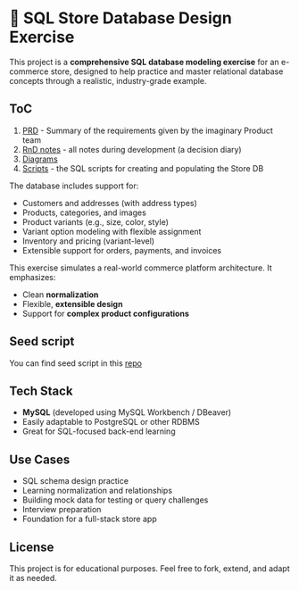 # 🛒 SQL Store Database Design Exercise

This project is a **comprehensive SQL database modeling exercise** for an e-commerce store, designed to help practice and master relational database concepts through a realistic, industry-grade example.


## ToC

1. [PRD](documents/PRD.md) - Summary of the requirements given by the imaginary Product team
2. [RnD notes](documents/RnD_Notes.md) - all notes during development (a decision diary)
3. [Diagrams](diagrams/)
4. [Scripts](scripts/) - the SQL scripts for creating and populating the Store DB

The database includes support for:

- Customers and addresses (with address types)
- Products, categories, and images
- Product variants (e.g., size, color, style)
- Variant option modeling with flexible assignment
- Inventory and pricing (variant-level)
- Extensible support for orders, payments, and invoices


This exercise simulates a real-world commerce platform architecture. It emphasizes:

- Clean **normalization**
- Flexible, **extensible design**
- Support for **complex product configurations**

## Seed script

You can find seed script in this [repo](https://github.com/venelinpetrov/my-store-seed-script)

## Tech Stack

- **MySQL** (developed using MySQL Workbench / DBeaver)
- Easily adaptable to PostgreSQL or other RDBMS
- Great for SQL-focused back-end learning

## Use Cases

- SQL schema design practice
- Learning normalization and relationships
- Building mock data for testing or query challenges
- Interview preparation
- Foundation for a full-stack store app


## License

This project is for educational purposes. Feel free to fork, extend, and adapt it as needed.

